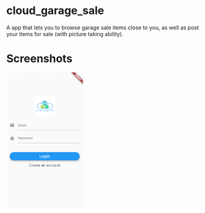 # cloud_garage_sale

A app that lets you to browse garage sale items close to you, as well as post your items for sale (with picture taking ability).

# Screenshots
<img src="app_screen_shots/login.png" alt="drawing" width="200"/>
